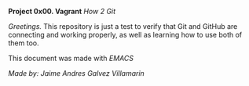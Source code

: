 **Project 0x00. Vagrant**
*How 2 Git*

*Greetings.* This repository is just a test to verify that Git and GitHub are connecting and working properly, as well as learning how to use both of them too.

  This document was made with *EMACS*

*Made by: Jaime Andres Galvez Villamarin*